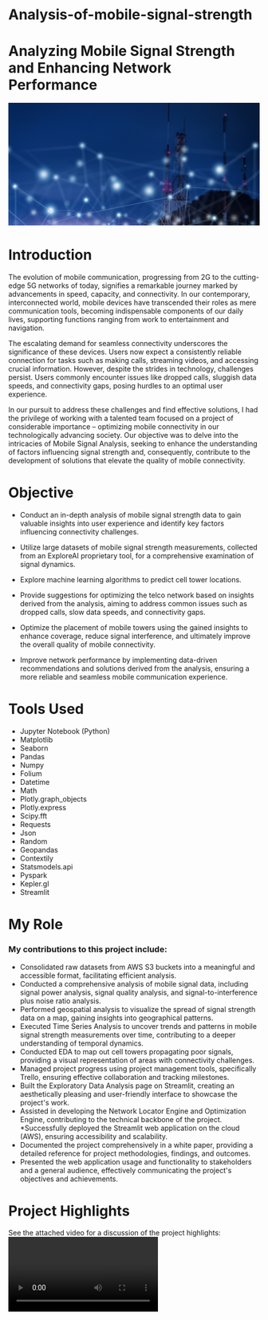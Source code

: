 # Analysis-of-mobile-signal-strength

# Analyzing Mobile Signal Strength and Enhancing Network Performance
![Home Page Image](Images/signals.png)

# Introduction
The evolution of mobile communication, progressing from 2G to the cutting-edge 5G networks of today, signifies a remarkable journey marked by advancements in speed, capacity, and connectivity. In our contemporary, interconnected world, mobile devices have transcended their roles as mere communication tools, becoming indispensable components of our daily lives, supporting functions ranging from work to entertainment and navigation.

The escalating demand for seamless connectivity underscores the significance of these devices. Users now expect a consistently reliable connection for tasks such as making calls, streaming videos, and accessing crucial information. However, despite the strides in technology, challenges persist. Users commonly encounter issues like dropped calls, sluggish data speeds, and connectivity gaps, posing hurdles to an optimal user experience.

In our pursuit to address these challenges and find effective solutions, I had the privilege of working with a talented team focused on a project of considerable importance – optimizing mobile connectivity in our technologically advancing society. Our objective was to delve into the intricacies of Mobile Signal Analysis, seeking to enhance the understanding of factors influencing signal strength and, consequently, contribute to the development of solutions that elevate the quality of mobile connectivity.

# Objective
* Conduct an in-depth analysis of mobile signal strength data to gain valuable insights into user experience and identify key factors influencing connectivity challenges.

* Utilize large datasets of mobile signal strength measurements, collected from an ExploreAI proprietary tool, for a comprehensive examination of signal dynamics.

* Explore machine learning algorithms to predict cell tower locations.

* Provide suggestions for optimizing the telco network based on insights derived from the analysis, aiming to address common issues such as dropped calls, slow data speeds, and connectivity gaps.

* Optimize the placement of mobile towers using the gained insights to enhance coverage, reduce signal interference, and ultimately improve the overall quality of mobile connectivity.

* Improve network performance by implementing data-driven recommendations and solutions derived from the analysis, ensuring a more reliable and seamless mobile communication experience.

# Tools Used
* Jupyter Notebook (Python)
* Matplotlib
* Seaborn
* Pandas
* Numpy
* Folium
* Datetime
* Math
* Plotly.graph_objects
* Plotly.express
* Scipy.fft
* Requests
* Json
* Random
* Geopandas
* Contextily
* Statsmodels.api
* Pyspark
* Kepler.gl
* Streamlit

# My Role
### My contributions to this project include:
* Consolidated raw datasets from AWS S3 buckets into a meaningful and accessible format, facilitating efficient analysis.
* Conducted a comprehensive analysis of mobile signal data, including signal power analysis, signal quality analysis, and signal-to-interference plus noise ratio analysis.
* Performed geospatial analysis to visualize the spread of signal strength data on a map, gaining insights into geographical patterns.
* Executed Time Series Analysis to uncover trends and patterns in mobile signal strength measurements over time, contributing to a deeper understanding of temporal dynamics.
* Conducted EDA to map out cell towers propagating poor signals, providing a visual representation of areas with connectivity challenges.
* Managed project progress using project management tools, specifically Trello, ensuring effective collaboration and tracking milestones.
* Built the Exploratory Data Analysis page on Streamlit, creating an aesthetically pleasing and user-friendly interface to showcase the project's work.
* Assisted in developing the Network Locator Engine and Optimization Engine, contributing to the technical backbone of the project.
*Successfully deployed the Streamlit web application on the cloud (AWS), ensuring accessibility and scalability.
* Documented the project comprehensively in a white paper, providing a detailed reference for project methodologies, findings, and outcomes.
* Presented the web application usage and functionality to stakeholders and a general audience, effectively communicating the project's objectives and achievements.

# Project Highlights
See the attached video for a discussion of the project highlights:
![Video](Video/ConnectXplorer.webm)

